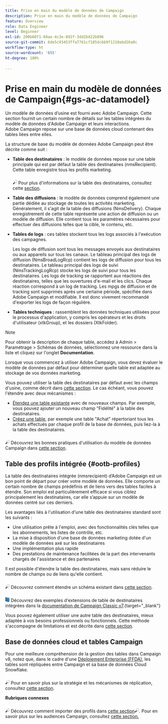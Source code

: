 ```yaml
---
title: Prise en main du modèle de données de Campaign
description: Prise en main du modèle de données de Campaign
feature: Overview
role: Data Engineer
level: Beginner
exl-id: 200b60f1-04ae-4c3e-892f-3dd2bd22b896
source-git-commit: 6de5c93453ffa7761cf185dcbb9f1210abd26a0c
workflow-type: ht
source-wordcount: '655'
ht-degree: 100%

---
```


# Prise en main du modèle de données de Campaign{#gs-ac-datamodel}

Un modèle de données d’usine est fourni avec Adobe Campaign. Cette section fournit un certain nombre de détails sur les tables intégrées du modèle de données d&#39;Adobe Campaign et leurs interactions. Adobe Campaign repose sur une base de données cloud contenant des tables liées entre elles.

La structure de base du modèle de données Adobe Campaign peut être décrite comme suit :

* **Table des destinataires** : le modèle de données repose sur une table principale qui est par défaut la table des destinataires (nmsRecipient). Cette table enregistre tous les profils marketing.

   ![](../assets/do-not-localize/glass.png) Pour plus d&#39;informations sur la table des destinataires, consultez cette [section](#ootb-profiles).

* **Table des diffusions** : le modèle de données comprend également une partie dédiée au stockage de toutes les activités marketing. Généralement, il s&#39;agit de la table des diffusions (NmsDelivery). Chaque enregistrement de cette table représente une action de diffusion ou un modèle de diffusion. Elle contient tous les paramètres nécessaires pour effectuer des diffusions telles que la cible, le contenu, etc.

* **Tables de logs** : ces tables stockent tous les logs associés à l&#39;exécution des campagnes.

   Les logs de diffusion sont tous les messages envoyés aux destinataires ou aux appareils sur tous les canaux. Le tableau principal des logs de diffusion (NmsBroadLogRcp) contient les logs de diffusion pour tous les destinataires.
Le tableau principal des logs de suivi (NmsTrackingLogRcp) stocke les logs de suivi pour tous les destinataires. Les logs de tracking se rapportent aux réactions des destinataires, telles que les ouvertures d&#39;e-mail et les clics. Chaque réaction correspond à un log de tracking.
Les mpgs de diffusion et de tracking sont supprimés après une certaine période, spécifiée dans Adobe Campaign et modifiable. Il est donc vivement recommandé d&#39;exporter les logs de façon régulière.

* **Tables techniques** : rassemblent les données techniques utilisées pour le processus d&#39;application, y compris les opérateurs et les droits d&#39;utilisateur (xtkGroup), et les dossiers (XtkFolder).

>[!NOTE]
>
>Pour obtenir la description de chaque table, accédez à Admin > Paramétrage > Schémas de données, sélectionnez une ressource dans la liste et cliquez sur l&#39;onglet **Documentation**.

Lorsque vous commencez à utiliser Adobe Campaign, vous devez évaluer le modèle de données par défaut pour déterminer quelle table est adaptée au stockage de vos données marketing.

Vous pouvez utiliser la table des destinataires par défaut avec les champs d&#39;usine, comme décrit dans [cette section](#ootb-profiles). Le cas échéant, vous pouvez l&#39;étendre avec deux mécanismes :

* [Étendez une table existante](extend-schema.md) avec de nouveaux champs. Par exemple, vous pouvez ajouter un nouveau champ &quot;Fidélité&quot; à la table des destinataires.
* [Créez une table](create-schema.md), par exemple une table &quot;Achat&quot; répertoriant tous les achats effectués par chaque profil de la base de données, puis liez-la à la table des destinataires.

![](../assets/do-not-localize/glass.png) Découvrez les bonnes pratiques d&#39;utilisation du modèle de données Campaign dans [cette section](datamodel-best-practices.md).

## Table des profils intégrée {#ootb-profiles}

La table des destinataires intégrée (nmsrecipient) dʼAdobe Campaign est un bon point de départ pour créer votre modèle de données. Elle comporte un certain nombre de champs prédéfinis et de liens vers des tables faciles à étendre. Son emploi est particulièrement efficace si vous ciblez principalement les destinataires, car elle sʼappuie sur un modèle de données centré sur ces derniers.

Les avantages liés à l&#39;utilisation d&#39;une table des destinataires standard sont les suivants :

* Une utilisation prête à l&#39;emploi, avec des fonctionnalités clés telles que les abonnements, les listes de contrôle, etc.
* La mise à disposition d&#39;une base de données marketing dotée d&#39;un modèle de données axé sur les destinataires
* Une implémentation plus rapide
* Des prestations de maintenance facilitées de la part des intervenants chargés de l&#39;assistance et des partenaires

Il est possible d&#39;étendre la table des destinataires, mais sans réduire le nombre de champs ou de liens qu&#39;elle contient.

![](../assets/do-not-localize/glass.png) Découvrez comment étendre un schéma existant dans [cette section](extend-schema.md).

![](../assets/do-not-localize/book.png) Découvrez des exemples d&#39;extensions de table de destinataires intégrées dans la [documentation de Campaign Classic v7](https://experienceleague.adobe.com/docs/campaign-classic/using/configuring-campaign-classic/editing-schemas/examples-of-schemas-edition.html?lang=fr#extending-a-table).{target=&quot;_blank&quot;}

Vous pouvez également utiliser une autre table des destinataires, mieux adaptée à vos besoins professionnels ou fonctionnels. Cette méthode s&#39;accompagne de limitations et est décrite dans [cette section](custom-recipient.md).

## Base de données cloud et tables Campaign

Pour une meilleure compréhension de la gestion des tables dans Campaign v8, notez que, dans le cadre d&#39;une [Déploiement Enterprise (FFDA)](../architecture/enterprise-deployment.md), les tables sont répliquées entre Campaign et sa base de données Cloud Snowflake.

![](../assets/do-not-localize/glass.png) Pour en savoir plus sur la stratégie et les mécanismes de réplication, consultez [cette section](../architecture/replication.md).

**Rubriques connexes**

![](../assets/do-not-localize/glass.png) Découvrez comment importer des profils dans [cette section![](../assets/do-not-localize/glass.png)](../start/import.md).
Pour en savoir plus sur les audiences Campaign, consultez [cette section.](../start/audiences.md)
